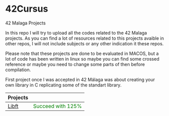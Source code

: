 # 42Cursus
42 Malaga Projects

In this repo I will try to upload all the codes related to the 42 Malaga projects.
As you can find a lot of resources related to this projects avaible in other repos, 
I will not include subjects or any other indication it these repos.

Please note that these projects are done to be evaluated in MACOS, but a lot of code 
has been written in linux so maybe you can find some crossed reference or maybe you 
need to change some parts of then before compilation. 

First project once I was accepted in 42 Málaga was about creating your own library
in C replicating some of the standart library.

| Projects  |           |  
| --------- | --------- |
| [Libft](https://github.com/AlfonsoFZ/Libft) | <font color="green">Succeed with 125% </font> |

